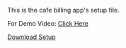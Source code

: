 This is the cafe billing app's setup file.

For Demo Video: [Click Here](https://www.linkedin.com/feed/update/urn:li:activity:7244411974040604672/)

[Download Setup](./setup.exe)
